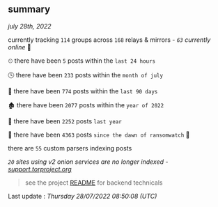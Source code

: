 
## summary
_july 28th, 2022_

currently tracking `114` groups across `168` relays & mirrors - _`63` currently online_ 📡

⏲ there have been `5` posts within the `last 24 hours`

🕓 there have been `233` posts within the `month of july`

📅 there have been `774` posts within the `last 90 days`

🏚 there have been `2077` posts within the `year of 2022`

🚀 there have been `2252` posts `last year`

🦕 there have been `4363` posts `since the dawn of ransomwatch` 🐣

there are `55` custom parsers indexing posts

_`20` sites using v2 onion services are no longer indexed - [support.torproject.org](https://support.torproject.org/onionservices/v2-deprecation/)_

> see the project [README](https://github.com/jmousqueton/ransomwatch#readme) for backend technicals



Last update : _Thursday 28/07/2022 08:50:08 (UTC)_

